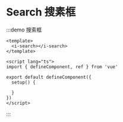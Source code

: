 # Search 搜素框

:::demo 搜索框

```vue
<template>
  <i-search></i-search>
</template>

<script lang="ts">
import { defineComponent, ref } from 'vue'

export default defineComponent({
  setup() {
   
  }
})
</script>
```
:::
